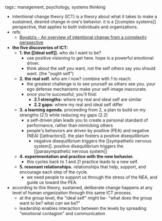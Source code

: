 tags:: management, psychology, systems thinking

- intentional change theory (ICT) is a theory about what it takes to make a sustained, desired change in one's behavior. it is a [[complex systems]] perspective, that applies to both individuals and organizations.
- refs:
	- [Boyatzis - An overview of intentional change from a complexity perspective](https://www.researchgate.net/publication/235317062_An_overview_of_intentional_change_from_a_complexity_perspective)
- **the five discoveries of ICT:**
	- **1. the [[ideal self]].** who do I want to be?
		- use positive visioning to get here. hope is a powerful emotional driver.
		- think about the self _you_ want, not the self _others_ say you should want. (the "ought self")
	- **2. the real self.** who am I now? combine with 1 to reach:
		- the greatest challenge is to see yourself as others see you. your ego defense mechanisms make your self-image inaccurate.
		- once you're successful, you'll find:
			- **2.1 strengths:** where my real and ideal self are similar
			- **2.2 gaps:** where my real and ideal self differ
	- **3. a learning agenda.** proceeding from 2, a plan to build on my strengths (2.1) while reducing my gaps (2.2)
		- a self-driven plan leads you to create a personal standard of performance, rather than mimicking others
		- people's behaviors are driven by positive (PEA) and negative (NEA) [[attractors]]. the plan fosters a positive disequilibrium
			- negative disequilibrium triggers the [[sympathetic nervous system]]. positive disequilibrium triggers the [[parasympathetic nervous system]]
	- **4. experimentation and practice with the new behavior.**
		- this cycles back to 1 and 2! practice leads to a new self.
	- **5. resonant relationships.** relationships that help, support, and encourage each step of the cycle.
		- we need people to support us through the stress of the NEA, and guide us toward the PEA.
- according to this theory, sustained, deliberate change happens at any level of human organization through this same ICT process.
	- at the group level, the "ideal self" might be- "what does the group want to be? what _can_ we be?"
	- leadership enables interaction between the levels by spreading "emotional contagion" and communication